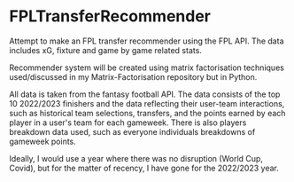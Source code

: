 # FPLTransferRecommender
Attempt to make an FPL transfer recommender using the FPL API. The data includes xG, fixture and game by game related stats.

Recommender system will be created using matrix factorisation techniques used/discussed in my Matrix-Factorisation repository but in Python.

All data is taken from the fantasy football API. The data consists of the top 10 2022/2023 finishers and the data reflecting their user-team interactions, such as historical team selections, transfers, and the points earned by each player in a user's team for each gameweek.
There is also players breakdown data used, such as everyone individuals breakdowns of gameweek points.

Ideally, I would use a year where there was no disruption (World Cup, Covid), but for the matter of recency, I have gone for the 2022/2023 year.
